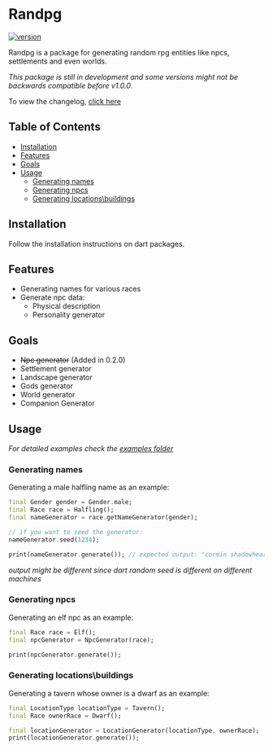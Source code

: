 # Randpg <!-- omit in toc -->

[![version](https://img.shields.io/badge/version-0.3.0-green.svg)](https://semver.org)

Randpg is a package for generating random rpg entities like npcs, settlements and even worlds.

*This package is still in development and some versions might not be backwards compatible before v1.0.0.*

To view the changelog, [click here](./CHANGELOG.md)

## Table of Contents <!-- omit in toc -->

- [Installation](#installation)
- [Features](#features)
- [Goals](#goals)
- [Usage](#usage)
  - [Generating names](#generating-names)
  - [Generating npcs](#generating-npcs)
  - [Generating locations\\buildings](#generating-locationsbuildings)

## Installation

Follow the installation instructions on dart packages.

## Features

* Generating names for various races
* Generate npc data:
  * Physical description
  * Personality generator

## Goals

- ~~Npc generator~~ (Added in 0.2.0)
- Settlement generator
- Landscape generator
- Gods generator
- World generator
- Companion Generator

## Usage

*For detailed examples check the [examples folder](./examples/)*

### Generating names

Generating a male halfling name as an example:

```dart
final Gender gender = Gender.male;
final Race race = Halfling();
final nameGenerator = race.getNameGenerator(gender);

// if you want to seed the generator:
nameGenerator.seed(1234);

print(nameGenerator.generate()); // expected output: "cormin shadowheart"
```
*output might be different since dart random seed is different on different machines* 

### Generating npcs

Generating an elf npc as an example:
```dart
final Race race = Elf();
final npcGenerator = NpcGenerator(race);

print(npcGenerator.generate());
```

### Generating locations\buildings

Generating a tavern whose owner is a dwarf as an example:
```dart
final LocationType locationType = Tavern();
final Race ownerRace = Dwarf();

final locationGenerator = LocationGenerator(locationType, ownerRace);
print(locationGenerator.generate());
```
